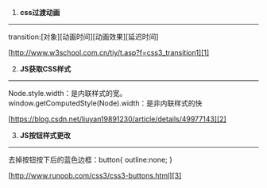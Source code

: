 1. **css过渡动画**
--------------

transition:[对象][动画时间][动画效果][延迟时间]

[http://www.w3school.com.cn/tiy/t.asp?f=css3_transition1][1]

2. **JS获取CSS样式**
----------------

Node.style.width：是内联样式的宽。
window.getComputedStyle(Node).width：是非内联样式的快

[https://blog.csdn.net/liuyan19891230/article/details/49977143][2]

3. **JS按钮样式更改**
---------------

去掉按钮按下后的蓝色边框：button{ outline:none; }

[http://www.runoob.com/css3/css3-buttons.html][3]


  [1]: http://www.w3school.com.cn/tiy/t.asp?f=css3_transition1
  [2]: https://blog.csdn.net/liuyan19891230/article/details/49977143
  [3]: http://www.runoob.com/css3/css3-buttons.html

